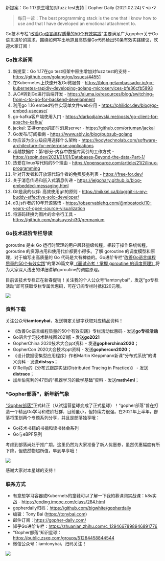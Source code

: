 新提案：Go 1.17原生增加对fuzz test支持 | Gopher Daily (2021.02.24) ʕ◔ϖ◔ʔ

>每日一谚：The best programming stack is the one that I know how to use and that I have developed an emotional attachment to.

Go技术专栏“[改善Go语⾔编程质量的50个有效实践](https://www.imooc.com/read/87)”主要满足广大gopher关于Go语言进阶的需求，围绕如何写出地道且高质量Go代码给出50条有效实践建议，欢迎大家订阅！

### Go技术新闻

1. 新提案：Go 1.17在go test框架中原生增加对fuzz test的支持 - https://github.com/golang/go/issues/44551
2. 在Kubernetes上快速开发Go微服务 - https://blog.getambassador.io/go-kubernetes-rapidly-developing-golang-microservices-bfe36cfb5893
3. 从C#转到Go进行后端开发 - https://aluma.io/resources/blog/switching-from-c-to-go-for-backend-development
4. 利用go 1.16 embed特性实现单文件web应用 - https://philidor.dev/blog/go-embed-usecase/
5. go-kafka客户端使用入门 -  https://darkodjalevski.me/posts/go-client-for-apache-kafka/
6. jackal: 支持xmpp的即时消息server - https://github.com/ortuman/jackal
7. Go发布/订阅指南 - https://www.ably.io/blog/pubsub-golang
8. 你应该为企业级应用选择什么架构 - https://kodytechnolab.com/software-architecture-for-enterprise-applications
9. 超越数据库：第1部分-内存中数据库索引的工作方式 - https://sopin.dev/2021/01/01/Databases-Beyond-the-data-Part-1/
10. 热爱在linux写代码的5个理由 - https://opensource.com/article/21/2/linux-programming
11. 针对开发者和开放源代码作者的免费服务列表 - https://free-for.dev/
12. 关于消息传递和嵌入式消息传递 - https://ielgohary.github.io/blog-embedded-messaging.html
13. Git是我的伙伴: 高效使用git的原则 - https://mikkel.ca/blog/git-is-my-buddy-effective-solo-developer/
14. d3.js作者的10年开源感悟 - https://observablehq.com/@mbostock/10-years-of-open-source-visualization
15. 将源码转换为图片的命令行工具 - https://github.com/matsuyoshi30/germanium

### Go技术进阶专栏导读

goroutine 是由 Go 运行时管理的用户层轻量级线程。相较于操作系统线程，goroutine 的资源占用和使用代价都要小得多。了解 goroutine 的调度模型和原理，对于编写出高质量的 Go 代码是大有裨益的。Go进阶专栏“[改善Go语⾔编程质量的50个有效实践](https://mp.weixin.qq.com/s/RThCEQOdytQxwrMP7XRTRw)”的第26篇文章[《面试必考！掌握 goroutine 的调度原理》](https://www.imooc.com/read/87/article/2429)将为大家深入浅出的详细讲解goroutine的调度原理。

目前该技术专栏正在新春促销！关注我的个人公众号“iamtonybai”，发送“go专栏活动”即可获取专栏专属优惠码，可在订阅专栏时抵扣20元哦。

![](http://image.tonybai.com/img/202011/go-column-pgo-with-qr-and-text.png)


### 资料下载

关注公众号**iamtonybai**，发送特定关键字获取对应精品资料！

* 《改善Go语⾔编程质量的50个有效实践》专栏活动优惠码 - 发送**go专栏活动**
* Go语言学习技术路线图2021版 - 发送**go2021**
* GopherChina 2020技术大会ppt资料 - 发送**gopherchina2020**；
* GopherCon 2020大会技术ppt资料 - 发送**gophercon2020**；
* 《设计数据密集型应用程序》作者Martin Kleppmann新课“分布式系统”的讲义资料 - 发送**distsys**；
* O'Reilly的《分布式跟踪实战(Distributed Tracing in Practice)》 - 发送**distrace**；
* 加州伯克利的47页的“机器学习的数学基础”资料 - 发送**math4ml**；

### “Gopher部落”，新年新气象

[“Gopher部落”](https://mp.weixin.qq.com/s/jUqAL7hf2GmMun64BJufEA)正式转正（从试运营星球变成了正式星球）！“gopher部落”旨在打造一个精品Go学习和进阶社群，目前虽小，但持续力很强。在2021年上半年，部落将策划两个专题系列分享，并且是部落独享哦：

* Go技术书籍的书摘和读书体会系列
* Go与eBPF系列

考虑到部落尚处于推广期，这里仍然为大家准备了新人优惠券，虽然优惠幅度有所下降，但依然物超所值，早到早享哦！

![](http://image.tonybai.com/img/202011/gopher-tribe-zsxq.png)

感谢大家对本星球的支持！

### 联系方式

* 有意想学习容器或Kubernets的童鞋可以了解一下我的慕课网实战课：k8s实战 - https://coding.imooc.com/class/284.html
* gopherdaily归档：https://github.com/bigwhite/gopherdaily
* 编辑：Tony Bai (https://tonybai.com)
* 邮件订阅：https://gopher-daily.com/
* 知乎Go进阶专栏：https://zhuanlan.zhihu.com/c_1294667898946891776
* “Gopher部落”知识星球：https://public.zsxq.com/groups/51284458844544
* 微信公众号：iamtonybai，扫码关注！

![](http://image.tonybai.com/img/202011/qrcode_for_iamtonybai.jpg)
